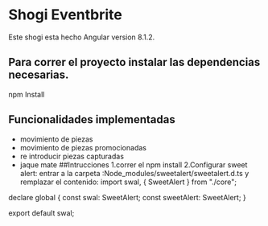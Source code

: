 # Shogi Eventbrite

Este shogi esta hecho Angular version 8.1.2.

## Para correr el proyecto instalar las dependencias necesarias.

npm Install

## Funcionalidades implementadas
- movimiento de piezas
- movimiento de piezas promocionadas
- re introducir piezas capturadas
- jaque mate
##Intrucciones
1.correr el npm install
2.Configurar sweet alert:
entrar a la carpeta :Node_modules/sweetalert/sweetalert.d.ts
y remplazar el contenido:
import swal, { SweetAlert } from "./core";

declare global {
  const swal: SweetAlert;
  const sweetAlert: SweetAlert;
}

export default swal;






